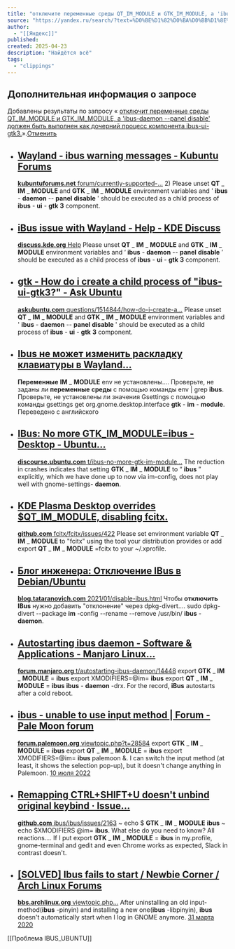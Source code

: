 ```yaml
---
title: "отключите переменные среды QT_IM_MODULE и GTK_IM_MODULE, а 'ibus-daemon --panel disable' должен быть выполнен как дочерний процесс компонента ibus-ui-gtk3."
source: "https://yandex.ru/search/?text=%D0%BE%D1%82%D0%BA%D0%BB%D1%8E%D1%87%D0%B8%D1%82%D0%B5+%D0%BF%D0%B5%D1%80%D0%B5%D0%BC%D0%B5%D0%BD%D0%BD%D1%8B%D0%B5+%D1%81%D1%80%D0%B5%D0%B4%D1%8B+QT_IM_MODULE+%D0%B8+GTK_IM_MODULE%2C+%D0%B0+%27ibus-daemon+--panel+disable%27+%D0%B4%D0%BE%D0%BB%D0%B6%D0%B5%D0%BD+%D0%B1%D1%8B%D1%82%D1%8C+%D0%B2%D1%8B%D0%BF%D0%BE%D0%BB%D0%BD%D0%B5%D0%BD+%D0%BA%D0%B0%D0%BA+%D0%B4%D0%BE%D1%87%D0%B5%D1%80%D0%BD%D0%B8%D0%B9+%D0%BF%D1%80%D0%BE%D1%86%D0%B5%D1%81%D1%81+%D0%BA%D0%BE%D0%BC%D0%BF%D0%BE%D0%BD%D0%B5%D0%BD%D1%82%D0%B0+ibus-ui-gtk3.&clid=2574587&win=685&lr=167388"
author:
  - "[[Яндекс]]"
published:
created: 2025-04-23
description: "Найдётся всё"
tags:
  - "clippings"
---
```

## Дополнительная информация о запросе

Добавлены результаты по запросу « [отключит переменные среды QT\_IM\_MODULE и GTK\_IM\_MODULE, а 'ibus-daemon --panel disable' должен быть выполнен как дочерний процесс компонента ibus-ui-gtk3.](https://yandex.ru/search/?text=%D0%BE%D1%82%D0%BA%D0%BB%D1%8E%D1%87%D0%B8%D1%82%D1%8C%20%D0%BF%D0%B5%D1%80%D0%B5%D0%BC%D0%B5%D0%BD%D0%BD%D1%8B%D0%B5%20%D1%81%D1%80%D0%B5%D0%B4%D1%8B%20QT_IM_MODULE%20%D0%B8%20GTK_IM_MODULE%2C%20%D0%B0%20%27ibus-daemon%20--panel%20disable%27%20%D0%B4%D0%BE%D0%BB%D0%B6%D0%B5%D0%BD%20%D0%B1%D1%8B%D1%82%D1%8C%20%D0%B2%D1%8B%D0%BF%D0%BE%D0%BB%D0%BD%D0%B5%D0%BD%20%D0%BA%D0%B0%D0%BA%20%D0%B4%D0%BE%D1%87%D0%B5%D1%80%D0%BD%D0%B8%D0%B9%20%D0%BF%D1%80%D0%BE%D1%86%D0%B5%D1%81%D1%81%20%D0%BA%D0%BE%D0%BC%D0%BF%D0%BE%D0%BD%D0%B5%D0%BD%D1%82%D0%B0%20ibus-ui-gtk3.&clid=2574587&win=685&lr=167388&msp=1)».[Отменить](https://yandex.ru/search/?text=%D0%BE%D1%82%D0%BA%D0%BB%D1%8E%D1%87%D0%B8%D1%82%D0%B5+%D0%BF%D0%B5%D1%80%D0%B5%D0%BC%D0%B5%D0%BD%D0%BD%D1%8B%D0%B5+%D1%81%D1%80%D0%B5%D0%B4%D1%8B+QT_IM_MODULE+%D0%B8+GTK_IM_MODULE%2C+%D0%B0+%27ibus-daemon+--panel+disable%27+%D0%B4%D0%BE%D0%BB%D0%B6%D0%B5%D0%BD+%D0%B1%D1%8B%D1%82%D1%8C+%D0%B2%D1%8B%D0%BF%D0%BE%D0%BB%D0%BD%D0%B5%D0%BD+%D0%BA%D0%B0%D0%BA+%D0%B4%D0%BE%D1%87%D0%B5%D1%80%D0%BD%D0%B8%D0%B9+%D0%BF%D1%80%D0%BE%D1%86%D0%B5%D1%81%D1%81+%D0%BA%D0%BE%D0%BC%D0%BF%D0%BE%D0%BD%D0%B5%D0%BD%D1%82%D0%B0+ibus-ui-gtk3.&clid=2574587&win=685&lr=167388&noreask=1&nomisspell=1)

- 	## [Wayland - ibus warning messages - Kubuntu Forums](https://www.kubuntuforums.net/forum/currently-supported-releases/kubuntu-23-10-mantic-minotaur/post-installation-az/676002-wayland-ibus-warning-messages)
	[**kubuntuforums.net** forum/currently-supported-…](https://www.kubuntuforums.net/forum/currently-supported-releases/kubuntu-23-10-mantic-minotaur/post-installation-az/676002-wayland-ibus-warning-messages)
	2) Please unset **QT** \_ **IM** \_ **MODULE** and **GTK** \_ **IM** \_ **MODULE** environment variables and ' **ibus** - **daemon** -- **panel** **disable** ' should be executed as a child process of **ibus** - **ui** - **gtk** **3** component.
- 	## [iBus issue with Wayland - Help - KDE Discuss](https://discuss.kde.org/t/ibus-issue-with-wayland/3680)
	[**discuss.kde.org** Help](https://discuss.kde.org/t/ibus-issue-with-wayland/3680)
	Please unset **QT** \_ **IM** \_ **MODULE** and **GTK** \_ **IM** \_ **MODULE** environment variables and ‘ **ibus** - **daemon** -- **panel** **disable** ’ should be executed as a child process of **ibus** - **ui** - **gtk** **3** component.
- 	## [gtk - How do i create a child process of "ibus-ui-gtk3?" - Ask Ubuntu](https://askubuntu.com/questions/1514844/how-do-i-create-a-child-process-of-ibus-ui-gtk3)
	[**askubuntu.com** questions/1514844/how-do-i-create-a…](https://askubuntu.com/questions/1514844/how-do-i-create-a-child-process-of-ibus-ui-gtk3)
	Please unset **QT** \_ **IM** \_ **MODULE** and **GTK** \_ **IM** \_ **MODULE** environment variables and ' **ibus** - **daemon** -- **panel** **disable** ' should be executed as a child process of **ibus** - **ui** - **gtk** **3** component.
- 	## [Ibus не может изменить раскладку клавиатуры в Wayland...](https://github.com/ibus/ibus/issues/2644)
	**Переменные** **IM** \_ **MODULE** env не установлены.... Проверьте, не заданы ли **переменные** **среды** с помощью команды env | grep **ibus**. Проверьте, не установлены ли значения Gsettings с помощью команды gsettings get org.gnome.desktop.interface **gtk** - **im** - **module**.
	Переведено с английского
- 	## [IBus: No more GTK\_IM\_MODULE=ibus - Desktop - Ubuntu...](https://discourse.ubuntu.com/t/ibus-no-more-gtk-im-module-ibus/17727)
	[**discourse.ubuntu.com** t/ibus-no-more-gtk-im-module…](https://discourse.ubuntu.com/t/ibus-no-more-gtk-im-module-ibus/17727)
	The reduction in crashes indicates that setting **GTK** \_ **IM** \_ **MODULE** to “ **ibus** ” explicitly, which we have done up to now via im-config, does not play well with gnome-settings- **daemon**.
- 	## [KDE Plasma Desktop overrides $QT\_IM\_MODULE, disabling fcitx.](https://github.com/fcitx/fcitx/issues/422)
	[**github.com** fcitx/fcitx/issues/422](https://github.com/fcitx/fcitx/issues/422)
	Please set environment variable **QT** \_ **IM** \_ **MODULE** to "fcitx" using the tool your distribution provides or add export **QT** \_ **IM** \_ **MODULE** =fcitx to your ~/.xprofile.
- 	## [Блог инженера: Отключение IBus в Debian/Ubuntu](https://blog.tataranovich.com/2021/01/disable-ibus.html)
	[**blog.tataranovich.com** 2021/01/disable-ibus.html](https://blog.tataranovich.com/2021/01/disable-ibus.html)
	Чтобы **отключить** **IBus** нужно добавить "отклонение" через dpkg-divert.... sudo dpkg-divert --package **im** -config --rename --remove /usr/bin/ **ibus** - **daemon**.
- 	## [Autostarting ibus daemon - Software & Applications - Manjaro Linux...](https://forum.manjaro.org/t/autostarting-ibus-daemon/14448)
	[**forum.manjaro.org** t/autostarting-ibus-daemon/14448](https://forum.manjaro.org/t/autostarting-ibus-daemon/14448)
	export **GTK** \_ **IM** \_ **MODULE** = **ibus** export XMODIFIERS=@im= **ibus** export **QT** \_ **IM** \_ **MODULE** = **ibus** **ibus** - **daemon** -drx. For the record, **iBus** autostarts after a cold reboot.
- 	## [ibus - unable to use input method | Forum - Pale Moon forum](https://forum.palemoon.org/viewtopic.php?t=28584)
	[**forum.palemoon.org** viewtopic.php?t=28584](https://forum.palemoon.org/viewtopic.php?t=28584)
	export **GTK** \_ **IM** \_ **MODULE** = **ibus** export **QT** \_ **IM** \_ **MODULE** = **ibus** export XMODIFIERS=@im= **ibus** palemoon &. I can switch the input method (at least, it shows the selection pop-up), but it doesn't change anything in Palemoon.
	[10 июля 2022](https://forum.palemoon.org/viewtopic.php?t=28584#p230173)
- 	## [Remapping CTRL+SHIFT+U doesn't unbind original keybind · Issue...](https://github.com/ibus/ibus/issues/2163)
	[**github.com** ibus/ibus/issues/2163](https://github.com/ibus/ibus/issues/2163)
	~ echo $ **GTK** \_ **IM** \_ **MODULE** **ibus** ~ echo $XMODIFIERS @im= **ibus**. What else do you need to know? All reactions.... If I put export **GTK** \_ **IM** \_ **MODULE** = **ibus** in my.profile, gnome-terminal and gedit and even Chrome works as expected, Slack in contrast doesn't.
- 	## [\[SOLVED\] Ibus fails to start / Newbie Corner / Arch Linux Forums](https://bbs.archlinux.org/viewtopic.php?id=254150)
	[**bbs.archlinux.org** viewtopic.php…](https://bbs.archlinux.org/viewtopic.php?id=254150)
	After uninstalling an old input-method(**ibus** -pinyin) and installing a new one(**ibus** -libpinyin), **ibus** doesn't automatically start when I log in GNOME anymore.
	[31 марта 2020](https://bbs.archlinux.org/viewtopic.php?id=254150#p1895031)


[[Проблема IBUS_UBUNTU]]